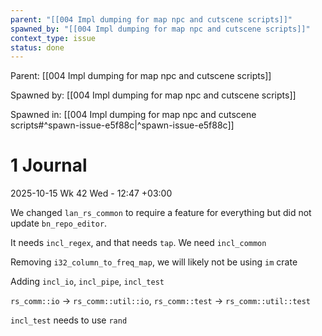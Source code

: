 ```yaml
---
parent: "[[004 Impl dumping for map npc and cutscene scripts]]"
spawned_by: "[[004 Impl dumping for map npc and cutscene scripts]]"
context_type: issue
status: done
---
```


Parent: [[004 Impl dumping for map npc and cutscene scripts]]

Spawned by: [[004 Impl dumping for map npc and cutscene scripts]]

Spawned in: [[004 Impl dumping for map npc and cutscene scripts#^spawn-issue-e5f88c|^spawn-issue-e5f88c]]

# 1 Journal

2025-10-15 Wk 42 Wed - 12:47 +03:00

We changed `lan_rs_common` to require a feature for everything but did not update `bn_repo_editor`. 

It needs `incl_regex`, and that needs `tap`. We need `incl_common`

Removing `i32_column_to_freq_map`, we will likely not be using `im`  crate

Adding `incl_io`, `incl_pipe`, `incl_test`

`rs_comm::io` $\to$ `rs_comm::util::io`, `rs_comm::test` $\to$ `rs_comm::util::test`

`incl_test` needs to use `rand`

